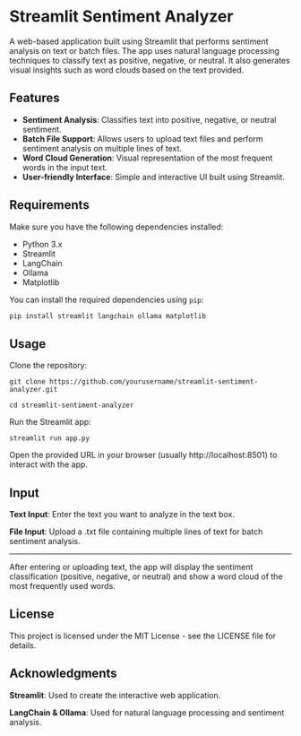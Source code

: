# Streamlit Sentiment Analyzer

A web-based application built using Streamlit that performs sentiment analysis on text or batch files. The app uses natural language processing techniques to classify text as positive, negative, or neutral. It also generates visual insights such as word clouds based on the text provided.

## Features

- **Sentiment Analysis**: Classifies text into positive, negative, or neutral sentiment.
- **Batch File Support**: Allows users to upload text files and perform sentiment analysis on multiple lines of text.
- **Word Cloud Generation**: Visual representation of the most frequent words in the input text.
- **User-friendly Interface**: Simple and interactive UI built using Streamlit.

## Requirements

Make sure you have the following dependencies installed:

- Python 3.x
- Streamlit
- LangChain
- Ollama
- Matplotlib

You can install the required dependencies using `pip`:

```bash
pip install streamlit langchain ollama matplotlib
```
## Usage
Clone the repository:
```
git clone https://github.com/yourusername/streamlit-sentiment-analyzer.git

cd streamlit-sentiment-analyzer
```
Run the Streamlit app:
```
streamlit run app.py
```
Open the provided URL in your browser (usually http://localhost:8501) to interact with the app.

## Input
**Text Input**: Enter the text you want to analyze in the text box.

**File Input**: Upload a .txt file containing multiple lines of text for batch sentiment analysis.

---

After entering or uploading text, the app will display the sentiment classification (positive, negative, or neutral) and show a word cloud of the most frequently used words.

## License
This project is licensed under the MIT License - see the LICENSE file for details.

## Acknowledgments
**Streamlit**: Used to create the interactive web application.

**LangChain & Ollama**: Used for natural language processing and sentiment analysis.
